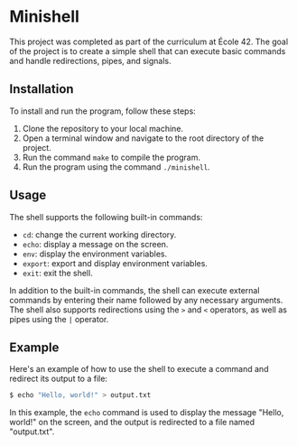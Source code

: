 # Minishell

This project was completed as part of the curriculum at École 42. The goal of the project is to create a simple shell that can execute basic commands and handle redirections, pipes, and signals. 

## Installation

To install and run the program, follow these steps:

1. Clone the repository to your local machine.
2. Open a terminal window and navigate to the root directory of the project.
3. Run the command `make` to compile the program.
4. Run the program using the command `./minishell`.

## Usage

The shell supports the following built-in commands:

- `cd`: change the current working directory.
- `echo`: display a message on the screen.
- `env`: display the environment variables.
- `export`: export and display environment variables.
- `exit`: exit the shell.

In addition to the built-in commands, the shell can execute external commands by entering their name followed by any necessary arguments. The shell also supports redirections using the `>` and `<` operators, as well as pipes using the `|` operator.

## Example

Here's an example of how to use the shell to execute a command and redirect its output to a file:

```bash
$ echo "Hello, world!" > output.txt
```

In this example, the `echo` command is used to display the message "Hello, world!" on the screen, and the output is redirected to a file named "output.txt".
